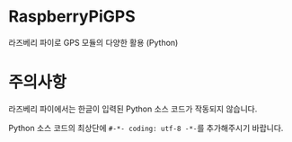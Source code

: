 # RaspberryPiGPS
라즈베리 파이로 GPS 모듈의 다양한 활용 (Python)

# 주의사항
라즈베리 파이에서는 한글이 입력된 Python 소스 코드가 작동되지 않습니다.

Python 소스 코드의 최상단에 `#-*- coding: utf-8 -*-`를 추가해주시기 바랍니다.

